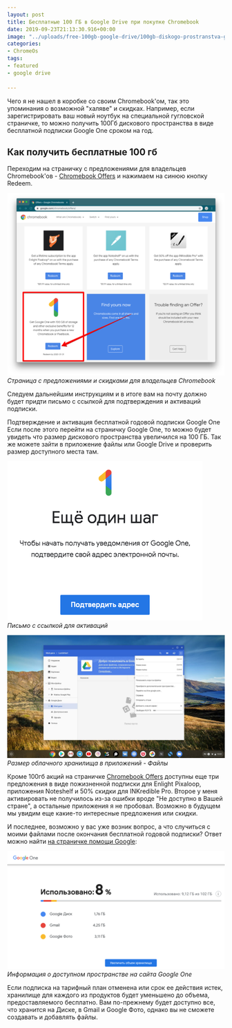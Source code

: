 ```yaml
---
layout: post
title: Бесплатные 100 ГБ в Google Drive при покупке Chromebook
date: 2019-09-23T21:13:30.916+00:00
image: "../uploads/free-100gb-google-drive/100gb-diskogo-prostranstva-google-one.jpg"
categories:
- ChromeOs
tags:
- featured
- google drive

---
```

Чего я не нашел в коробке со своим Chromebook'ом, так это упоминания о возможной "халяве" и скидках. Например, если зарегистрировать ваш новый ноутбук на специальной гугловской страничке, то можно получить 100Гб дискового пространства в виде бесплатной подписки Google One сроком на год.

## Как получить бесплатные 100 гб

Переходим на страничку с предложениями для владельцев Chromebook'ов - [Chromebook Offers](https://www.google.com/chromebook/offers/) и нажимаем на синюю кнопку Redeem.

![Страница с предложениями и скидками для владельцев Chromebook](/uploads/free-100gb-google-drive/google-offers-chromebook.jpg "Страница с предложениями и скидками для владельцев Chromebook")
*Страница с предложениями и скидками для владельцев Chromebook*


Следуем дальнейшим инструкциям и в итоге вам на почту должно будет придти письмо с ссылкой для подтверждения и активаций подписки.

Подтверждение и активация бесплатной годовой подписки Google One
Если после этого перейти на страничку Google One, то можно будет увидеть что размер дискового пространства увеличился на 100 ГБ. Так же можете зайти в приложение файлы или Google Drive и проверить размер доступного места там.

![Письмо с ссылкой для активаций](/uploads/free-100gb-google-drive/aktivaciya-google-one.jpg "Письмо с ссылкой для активаций")
*Письмо с ссылкой для активаций*

![Размер облачного хранилища в приложений - Файлы](/uploads/free-100gb-google-drive/100gb-diskogo-prostranstva-google-one.jpg "Приложение Файлы")
*Размер облачного хранилища в приложений - Файлы*

Кроме 100гб акций на страничке [Chromebook Offers](https://www.google.com/chromebook/offers/) доступны еще три предложения в виде пожизненной подписки для Enlight Pixaloop, приложения Noteshelf и 50% скидки для INKredible Pro. Второе у меня активировать не получилось из-за ошибки вроде "Не доступно в Вашей стране", а остальные приложения я не пробовал. Возможно в будущем мы увидим еще какие-то интересные предложения или скидки.

И последнее, возможно у вас уже возник вопрос, а что случиться с моими файлами после окончания бесплатной годовой подписки? Ответ можно найти [на страничке помощи Google](https://support.google.com/drive/answer/2736362?hl=ru):

![Информация о доступном пространстве на сайта Google One](/uploads/free-100gb-google-drive/google-one-obzor.jpg "Информация о доступном пространстве на сайта Google One")
*Информация о доступном пространстве на сайта Google One*

Если подписка на тарифный план отменена или срок ее действия истек, хранилище для каждого из продуктов будет уменьшено до объема, предоставляемого бесплатно. Вам по-прежнему будет доступно все, что хранится на Диске, в Gmail и Google Фото, однако вы не сможете создавать и добавлять файлы.